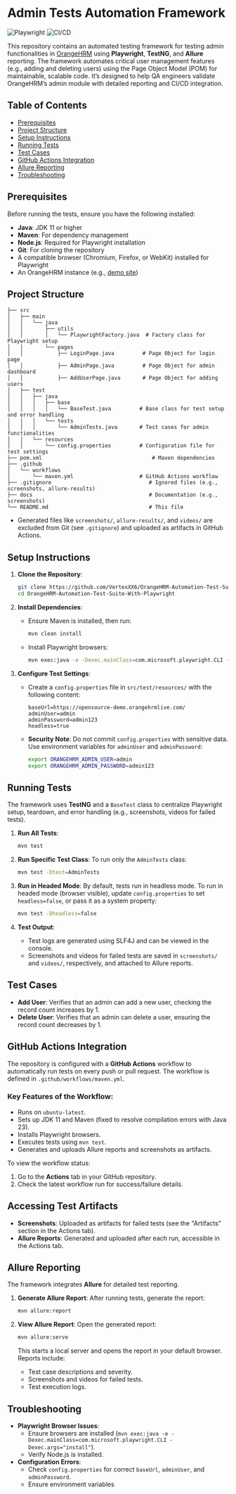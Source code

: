 # Admin Tests Automation Framework
![Playwright](https://img.shields.io/badge/Playwright-2E2E5E?style=for-the-badge&logo=playwright&logoColor=white)
![CI/CD](https://img.shields.io/badge/GitHub_Actions-2088FF?style=for-the-badge&logo=github-actions&logoColor=white)

This repository contains an automated testing framework for testing admin functionalities in [OrangeHRM](https://www.orangehrm.com/) using **Playwright**, **TestNG**, and **Allure** reporting. The framework automates critical user management features (e.g., adding and deleting users) using the Page Object Model (POM) for maintainable, scalable code. It’s designed to help QA engineers validate OrangeHRM’s admin module with detailed reporting and CI/CD integration.

## Table of Contents
- [Prerequisites](#prerequisites)
- [Project Structure](#project-structure)
- [Setup Instructions](#setup-instructions)
- [Running Tests](#running-tests)
- [Test Cases](#test-cases)
- [GitHub Actions Integration](#github-actions-integration)
- [Allure Reporting](#allure-reporting)
- [Troubleshooting](#troubleshooting)

## Prerequisites
Before running the tests, ensure you have the following installed:
- **Java**: JDK 11 or higher
- **Maven**: For dependency management
- **Node.js**: Required for Playwright installation
- **Git**: For cloning the repository
- A compatible browser (Chromium, Firefox, or WebKit) installed for Playwright
- An OrangeHRM instance (e.g., [demo site](https://opensource-demo.orangehrmlive.com/))

## Project Structure
```
├── src
│   ├── main
│   │   └── java
│   │       ├── utils
│   │       │   └── PlaywrightFactory.java  # Factory class for Playwright setup
│   │       └── pages
│   │           ├── LoginPage.java         # Page Object for login page
│   │           ├── AdminPage.java         # Page Object for admin dashboard
│   │           ├── AddUserPage.java       # Page Object for adding users
│   ├── test
│   │   ├── java
│   │   │   ├── base
│   │   │   │   └── BaseTest.java         # Base class for test setup and error handling
│   │   │   └── tests
│   │   │       └── AdminTests.java       # Test cases for admin functionalities
│   │   └── resources
│   │       └── config.properties         # Configuration file for test settings
├── pom.xml                                   # Maven dependencies
├── .github
│   └── workflows
│       └── maven.yml                     # GitHub Actions workflow
├── .gitignore                               # Ignored files (e.g., screenshots, allure-results)
├── docs                                     # Documentation (e.g., screenshots)
└── README.md                                # This file
```

- Generated files like `screenshots/`, `allure-results/`, and `videos/` are excluded from Git (see `.gitignore`) and uploaded as artifacts in GitHub Actions.

## Setup Instructions
1. **Clone the Repository**:
   ```bash
   git clone https://github.com/VertexXX6/OrangeHRM-Automation-Test-Suite-With-Playwright.git
   cd OrangeHRM-Automation-Test-Suite-With-Playwright
   ```

2. **Install Dependencies**:
   - Ensure Maven is installed, then run:
     ```bash
     mvn clean install
     ```
   - Install Playwright browsers:
     ```bash
     mvn exec:java -e -Dexec.mainClass=com.microsoft.playwright.CLI -Dexec.args="install"
     ```

3. **Configure Test Settings**:
   - Create a `config.properties` file in `src/test/resources/` with the following content:
     ```properties
     baseUrl=https://opensource-demo.orangehrmlive.com/
     adminUser=admin
     adminPassword=admin123
     headless=true
     ```
   - **Security Note**: Do not commit `config.properties` with sensitive data. Use environment variables for `adminUser` and `adminPassword`:
     ```bash
     export ORANGEHRM_ADMIN_USER=admin
     export ORANGEHRM_ADMIN_PASSWORD=admin123
     ```

## Running Tests
The framework uses **TestNG** and a `BaseTest` class to centralize Playwright setup, teardown, and error handling (e.g., screenshots, videos for failed tests).

1. **Run All Tests**:
   ```bash
   mvn test
   ```

2. **Run Specific Test Class**:
   To run only the `AdminTests` class:
   ```bash
   mvn test -Dtest=AdminTests
   ```

3. **Run in Headed Mode**:
   By default, tests run in headless mode. To run in headed mode (browser visible), update `config.properties` to set `headless=false`, or pass it as a system property:
   ```bash
   mvn test -Dheadless=false
   ```

4. **Test Output**:
   - Test logs are generated using SLF4J and can be viewed in the console.
   - Screenshots and videos for failed tests are saved in `screenshots/` and `videos/`, respectively, and attached to Allure reports.

## Test Cases
- **Add User**: Verifies that an admin can add a new user, checking the record count increases by 1.
- **Delete User**: Verifies that an admin can delete a user, ensuring the record count decreases by 1.

## GitHub Actions Integration
The repository is configured with a **GitHub Actions** workflow to automatically run tests on every push or pull request. The workflow is defined in `.github/workflows/maven.yml`.

### Key Features of the Workflow:
- Runs on `ubuntu-latest`.
- Sets up JDK 11 and Maven (fixed to resolve compilation errors with Java 23).
- Installs Playwright browsers.
- Executes tests using `mvn test`.
- Generates and uploads Allure reports and screenshots as artifacts.

To view the workflow status:
1. Go to the **Actions** tab in your GitHub repository.
2. Check the latest workflow run for success/failure details.

## Accessing Test Artifacts
- **Screenshots**: Uploaded as artifacts for failed tests (see the "Artifacts" section in the Actions tab).
- **Allure Reports**: Generated and uploaded after each run, accessible in the Actions tab.

## Allure Reporting
The framework integrates **Allure** for detailed test reporting.

1. **Generate Allure Report**:
   After running tests, generate the report:
   ```bash
   mvn allure:report
   ```

2. **View Allure Report**:
   Open the generated report:
   ```bash
   mvn allure:serve
   ```
   This starts a local server and opens the report in your default browser. Reports include:
   - Test case descriptions and severity.
   - Screenshots and videos for failed tests.
   - Test execution logs.


## Troubleshooting
- **Playwright Browser Issues**:
  - Ensure browsers are installed (`mvn exec:java -e -Dexec.mainClass=com.microsoft.playwright.CLI -Dexec.args="install"`).
  - Verify Node.js is installed.
- **Configuration Errors**:
  - Check `config.properties` for correct `baseUrl`, `adminUser`, and `adminPassword`.
  - Ensure environment variables
